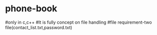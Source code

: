 # phone-book
#only in c,c++
#It is fully concept on file handling
#file requirement-two file(contact_list.txt,password.txt)
